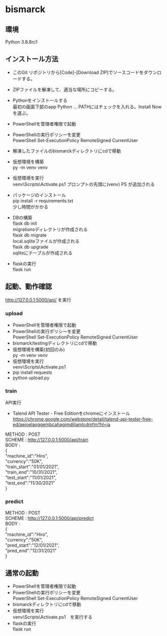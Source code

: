 # bismarck

## 環境
Python 3.8.8rc1

## インストール方法

- このGit リポジトリから[Code]-[Download ZIP]でソースコードをダウンロードする。
- ZIPファイルを解凍して、適当な場所にコピーする。
- Pythonをインストールする  
最初の画面下部のapp Python ... PATHにはチェックを入れる。Install Nowを選ぶ。
- PowerShellを管理者権限で起動
- PowerShellの実行ポリシーを変更  
PowerShell Set-ExecutionPolicy RemoteSigned CurrentUser
- 解凍したファイルのbismarckディレクトリにcdで移動  
- 仮想環境を構築  
py -m venv venv
- 仮想環境を実行  
venv\Scripts\Activate.ps1
プロンプトの先頭に(venv) PS が追加される  
- パッケージのインストール  
pip install -r requirements.txt  
少し時間がかかる
- DBの構築  
flask db init  
migrationsディレクトリが作成される  
flask db migrate  
local.sqliteファイルが作成される  
flask db upgrade  
sqliteにテーブルが作成される  

- flaskの実行  
flask run
  
## 起動、動作確認
http://127.0.0.1:5000/api/ を実行

### upload
- PowerShellを管理者権限で起動
- PowerShellの実行ポリシーを変更  
PowerShell Set-ExecutionPolicy RemoteSigned CurrentUser
- bismarck/testingディレクトリにcdで移動  
- 仮想環境を構築(初回のみ)  
py -m venv venv
- 仮想環境を実行  
venv\Scripts\Activate.ps1
- pip install requests
- python upload.py

### train

API実行
- Talend API Tester - Free Editionをchromeにインストール  
https://chrome.google.com/webstore/detail/talend-api-tester-free-ed/aejoelaoggembcahagimdiliamlcdmfm?hl=ja

METHOD : POST  
SCHEME : http://127.0.0.1:5000/api/train  
BODY   :  
{  
  "machine_id":"Hiro",  
  "currency":"50K",   
  "train_start":"01/01/2021",   
  "train_end":"10/31/2021",  
  "test_start":"11/01/2021",   
  "test_end":"11/30/2021"  
}  

### predict
METHOD : POST  
SCHEME : http://127.0.0.1:5000/api/predict  
BODY   :  
{  
  "machine_id":"Hiro",  
  "currency":"50K",   
  "pred_start":"12/01/2021",  
  "pred_end":"12/31/2021"  
}  

## 通常の起動

- PowerShellを管理者権限で起動
- PowerShellの実行ポリシーを変更  
PowerShell Set-ExecutionPolicy RemoteSigned CurrentUser
- bismarckディレクトリにcdで移動
- 仮想環境を実行  
venv\Scripts\Activate.ps1　を実行する
- flaskの実行  
flask run
  
  
